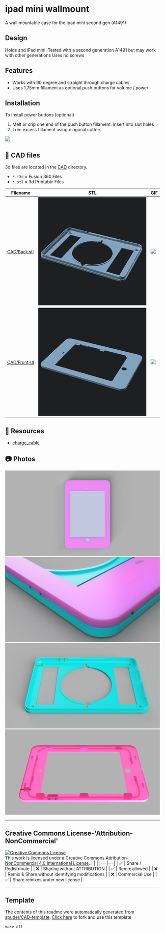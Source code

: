 
# ipad mini wallmount
A wall mountable case for the ipad mini second gen (A1491)

## Design

Holds and iPad mini. Tested with a second generation A1491 but may work with other generations
Uses no screws

## Features

- Works with 90 degree and straight through charge cables
- Uses 1.75mm fillament as optional push buttons for volume / power


## Installation

To install power buttons (optional)

1. Melt or crip one end of the push button fillament. Insert into slot holes
2. Trim excess fillament using diagonal cutters

![](https://youtube.com/shorts/N_vZxDSdMrI?feature=share)



## :triangular_ruler: CAD files

3d files are located in the [CAD](./CAD) directory.
- `*.f3d` = Fusion 360 Files
- `*.stl` = 3d Printable Files

| Filename | STL | GIF | 
| --- | --- | --- | 
| [CAD/Back.stl](./CAD%2FBack.stl) | ![](./CAD%2FBack.png) | ![](./CAD%2FBack.gif) | 
| [CAD/Front.stl](./CAD%2FFront.stl) | ![](./CAD%2FFront.png) | ![](./CAD%2FFront.gif) | 


## :notebook: Resources
- [charge_cable](https://www.amazon.com/gp/product/B07H4NSHS4/ref=ppx_yo_dt_b_asin_title_o03_s00?ie=UTF8&psc=1)

## :camera: Photos
![](photos%2FWall_Mount_2022-Apr-29_06-11-04AM-000_CustomizedView9112022479.png)
![](photos%2FWall_Mount_2022-Apr-29_06-12-04AM-000_CustomizedView337308527.png)
![](photos%2FWall_Mount_2022-Apr-29_06-12-41AM-000_CustomizedView13415297563.png)
![](photos%2FWall_Mount_2022-Apr-29_06-14-37AM-000_CustomizedView1684544157.png)

---


## Creative Commons License-'Attribution-NonCommercial'
<a rel="license" href="http://creativecommons.org/licenses/by-nc/4.0/"><img alt="Creative Commons License" style="border-width:0" src="https://i.creativecommons.org/l/by-nc/4.0/88x31.png" /></a><br />This work is licensed under a <a rel="license" href="http://creativecommons.org/licenses/by-nc/4.0/">Creative Commons Attribution-NonCommercial 4.0 International License</a>.
|  |  | 
|---|---|
| :white_check_mark: | Share / Redistribute | 
| :x: | Sharing without ATTRIBUTION |
| :white_check_mark: | Remix allowed | 
| :x: | Remix & Share without identifying modifications |
| :x: | Commercial Use | 
| :white_check_mark: | Share remixes under new license | 


---
## Template
The contents of this readme were automatically generated from [spuder/CAD-template](https://github.com/spuder/CAD-template). 
[Click here](https://github.com/spuder/CAD-template/generate) to fork and use this template

```
make all
```